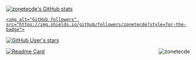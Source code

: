 [![zonetecde's GitHub stats]()](https://github.com/zonetecde/github-readme-stats)


<p align="left">
  <a href="github.com/zonetecde">
    
    <img alt="GitHub followers" src="https://img.shields.io/github/followers/zonetecde?style=for-the-badge">
    
  </a>
  <a href="github.com/zonetecde">
    <img alt="GitHub User's stars" src="https://img.shields.io/github/stars/zonetecde?style=for-the-badge">
  </a>
</p>

<a href="#zonetecde-title">
  <img src="[https://github-readme-stats.vercel.app/api?username=kaidevrim&show_icons=true&count_private=true&include_all_commits=true](https://github-readme-stats.vercel.app/api?username=zonetecde&show_icons=true&count_private=true&include_all_commits=true&theme=merko)" alt="zonetecde" align="right" />
</a>

[![Readme Card](https://github-readme-stats.vercel.app/api/pin/?username=zonetecde&repo=WpfInfiniteBoard)](https://github.com/zonetecde/WpfInfiniteBoard)
